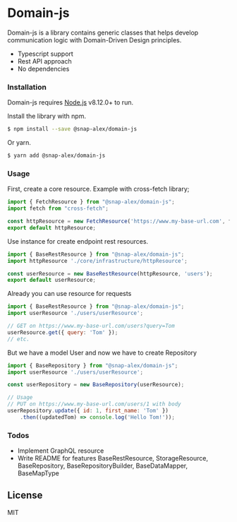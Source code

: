 # Domain-js

Domain-js is a library contains generic classes that helps develop communication logic with Domain-Driven Design principles.

  - Typescript support
  - Rest API approach
  - No dependencies

### Installation

Domain-js requires [Node.js](https://nodejs.org/) v8.12.0+ to run.

Install the library with npm.

```sh
$ npm install --save @snap-alex/domain-js
```

Or yarn.

```sh
$ yarn add @snap-alex/domain-js
```

### Usage
First, create a core resource. Example with cross-fetch library;
```javascript
import { FetchResource } from "@snap-alex/domain-js";
import fetch from "cross-fetch";

const httpResource = new FetchResource('https://www.my-base-url.com', fetch);
export default httpResource;
```

Use instance for create endpoint rest resources.
```javascript
import { BaseRestResource } from "@snap-alex/domain-js";
import httpResource './core/infrastructure/httpResource';

const userResource = new BaseRestResource(httpResource, 'users');
export default userResource;
```

Already you can use resource for requests
```javascript
import { BaseRestResource } from "@snap-alex/domain-js";
import userResource './users/userResource';

// GET on https://www.my-base-url.com/users?query=Tom
userResource.get({ query: 'Tom' });
// etc.
```

But we have a model User and now we have to create Repository
```javascript
import { BaseRepository } from "@snap-alex/domain-js";
import userResource './users/userResource';

const userRepository = new BaseRepository(userResource);

// Usage
// PUT on https://www.my-base-url.com/users/1 with body
userRepository.update({ id: 1, first_name: 'Tom' })
    .then((updatedTom) => console.log('Hello Tom!'));
```

### Todos

 - Implement GraphQL resource
 - Write README for features BaseRestResource, StorageResource, BaseRepository, BaseRepositoryBuilder, BaseDataMapper, BaseMapType

License
----

MIT

